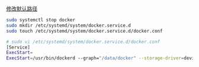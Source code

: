 [修改默认路径](https://www.cnblogs.com/datasyman/p/7307085.html)

``` bash
sudo systemctl stop docker
sudo mkdir /etc/systemd/system/docker.service.d
sudo touch /etc/systemd/system/docker.service.d/docker.conf

# sudo vi /etc/systemd/system/docker.service.d/docker.conf
[Service]
ExecStart=
ExecStart=/usr/bin/dockerd --graph="/data/docker" --storage-driver=devicemapper
```

